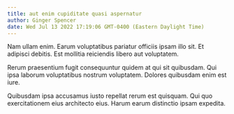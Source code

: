 ```yaml
---
title: aut enim cupiditate quasi aspernatur
author: Ginger Spencer
date: Wed Jul 13 2022 17:19:06 GMT-0400 (Eastern Daylight Time)
---
```

Nam ullam enim. Earum voluptatibus pariatur officiis ipsam illo sit. Et adipisci debitis. Est mollitia reiciendis libero aut voluptatem.

 Rerum praesentium fugit consequuntur quidem at qui sit quibusdam. Qui ipsa laborum voluptatibus nostrum voluptatem. Dolores quibusdam enim est iure.

 Quibusdam ipsa accusamus iusto repellat rerum est quisquam. Qui quo exercitationem eius architecto eius. Harum earum distinctio ipsam expedita.
